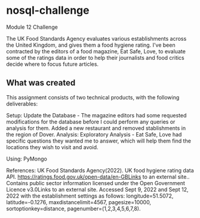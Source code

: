 # nosql-challenge

Module 12 Challenge

The UK Food Standards Agency evaluates various establishments across the United Kingdom, and gives them a food hygiene rating.
I've been contracted by the editors of a food magazine, Eat Safe, Love, to evaluate some of the ratings data in order to help their journalists and food critics decide where to focus future articles.

## What was created

This assignment consists of two technical products, with the following deliverables:

Setup: Update the Database - The magazine editors had some requested modifications for the database before I could perform any queries or analysis for them. Added a new restaurant and removed stablishments in the region of Dover.
Analysis: Exploratory Analysis - Eat Safe, Love had specific questions they wanted me to answer, which will help them find the locations they wish to visit and avoid.

Using: PyMongo

References:
UK Food Standards Agency(2022). UK food hygiene rating data API. https://ratings.food.gov.uk/open-data/en-GBLinks to an external site.. Contains public sector information licensed under the Open Government Licence v3.0Links to an external site.
Accessed Sept 9, 2022 and Sept 12, 2022 with the establishment settings as follows: longitude=51.5072, latitude=-0.1276, maxdistancelimit=4567, pagesize=10000, sortoptionkey=distance, pagenumber=(1,2,3,4,5,6,7,8).
